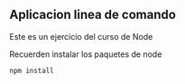 ## Aplicacion linea de comando

Este es un ejercicio del curso de Node

Recuerden instalar los paquetes de node

```
npm install
```